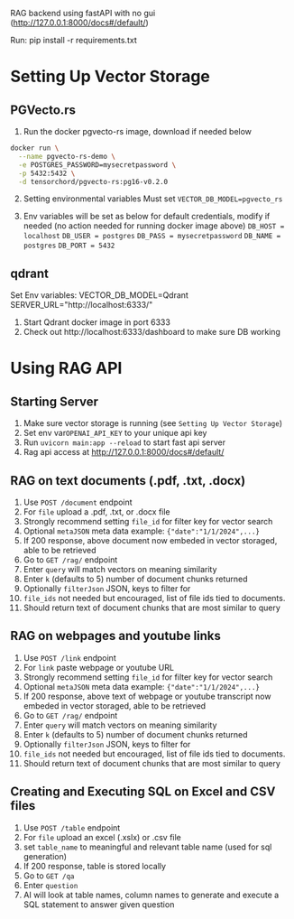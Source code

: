 RAG backend using fastAPI with no gui (http://127.0.0.1:8000/docs#/default/)

Run: pip install -r requirements.txt

# Setting Up Vector Storage 
## PGVecto.rs 
1. Run the docker pgvecto-rs image, download if needed below
```bash
docker run \
  --name pgvecto-rs-demo \
  -e POSTGRES_PASSWORD=mysecretpassword \
  -p 5432:5432 \
  -d tensorchord/pgvecto-rs:pg16-v0.2.0
```
2. Setting environmental variables 
Must set `VECTOR_DB_MODEL=pgvecto_rs`

3. Env variables will be set as below for default credentials, modify if needed (no action needed for running docker image above)
`DB_HOST = localhost`
`DB_USER = postgres` 
`DB_PASS = mysecretpassword`
`DB_NAME = postgres`
`DB_PORT = 5432` 

## qdrant 
Set Env variables:
  VECTOR_DB_MODEL=Qdrant
  SERVER_URL="http://localhost:6333/" 

1. Start Qdrant docker image in port 6333 
2. Check out http://localhost:6333/dashboard to make sure DB working 

# Using RAG API 
## Starting Server 
1. Make sure vector storage is running (see `Setting Up Vector Storage`) 
2. Set env var`OPENAI_API_KEY` to your unique api key 
3. Run `uvicorn main:app --reload` to start fast api server
4. Rag api access at http://127.0.0.1:8000/docs#/default/ 

## RAG on text documents (.pdf, .txt, .docx)
1. Use `POST /document` endpoint
2. For `file` upload a .pdf, .txt, or .docx file 
3. Strongly recommend setting `file_id` for filter key for vector search 
4. Optional `metaJSON`  meta data example: `{"date":"1/1/2024",...}`
5. If 200 response, above document now embeded in vector storaged, able to be retrieved
6. Go to `GET /rag/` endpoint
7. Enter `query` will match vectors on meaning similarity
8. Enter `k` (defaults to 5) number of document chunks returned 
9. Optionally `filterJson` JSON, keys to filter for 
10. `file_ids` not needed but encouraged, list of file ids tied to documents. 
11. Should return text of document chunks that are most similar to query

## RAG on webpages and youtube links 
1. Use `POST /link` endpoint
2. For `link` paste webpage or youtube URL 
3. Strongly recommend setting `file_id` for filter key for vector search 
4. Optional `metaJSON`  meta data example: `{"date":"1/1/2024",...}`
5. If 200 response, above text of webpage or youtube transcript now embeded in vector storaged, able to be retrieved
6. Go to `GET /rag/` endpoint 
7. Enter `query` will match vectors on meaning similarity
8. Enter `k` (defaults to 5) number of document chunks returned 
9. Optionally `filterJson` JSON, keys to filter for 
10. `file_ids` not needed but encouraged, list of file ids tied to documents. 
11. Should return text of document chunks that are most similar to query

## Creating and Executing SQL on Excel and CSV files
1. Use `POST /table` endpoint 
2. For `file` upload an excel (.xslx) or .csv file
3. set `table_name` to meaningful and relevant table name (used for sql generation)
4. If 200 response, table is stored locally
5. Go to `GET /qa` 
6. Enter `question`
7. AI will look at table names, column names to generate and execute a SQL statement to answer given question 
